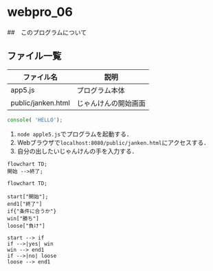 # webpro_06　
##　このプログラムについて
## ファイル一覧
ファイル名 | 説明
-|-
app5.js | プログラム本体
public/janken.html | じゃんけんの開始画面

```javascript
console( 'HELLO');
```
1. ```node apple5.js```でプログラムを起動する．
2. Webブラウザで```localhost:8080/public/janken.html```にアクセスする．
3. 自分の出したいじゃんけんの手を入力する．

```mermaid
flowchart TD;
開始 -->終了;
```

```mermaid
flowchart TD;

start["開始"];
end1["終了"]
if{"条件に合うか"}
win["勝ち"]
loose["負け"]

start --> if
if -->|yes| win
win --> end1
if -->|no| loose
loose --> end1
```



